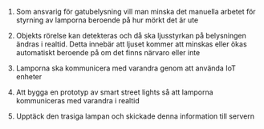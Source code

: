 1. Som ansvarig för gatubelysning vill man minska det manuella arbetet för styrning av lamporna beroende på hur mörkt det är ute


2. Objekts rörelse kan detekteras och då ska ljusstyrkan på belysningen ändras i realtid. Detta innebär att ljuset kommer att minskas eller ökas automatiskt beroende på om det finns närvaro eller inte


3. Lamporna ska kommunicera med varandra genom att använda IoT enheter


4. Att bygga en prototyp av smart street lights så att lamporna kommuniceras med varandra i realtid


5. Upptäck den trasiga lampan och skickade denna information till servern